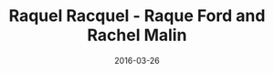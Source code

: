 ---
layout: post
post_url: 2016-03-26-Raquel.md
title: Raquel Racquel - Raque Ford and Rachel Malin
year: 2016
date: 2016-03-26
end_date: 
categories: visual
asset_folder: 2016-03-26-Raquel

---